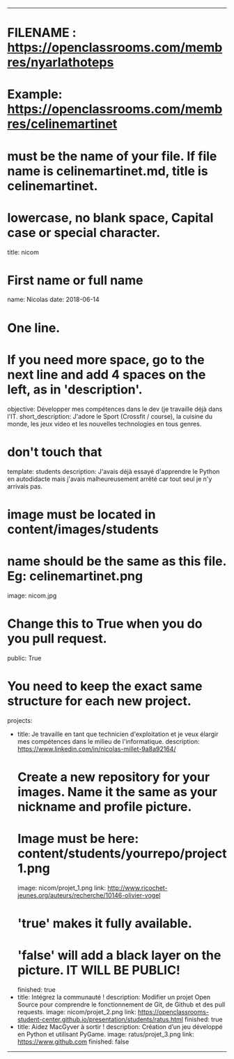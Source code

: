 ---

# FILENAME : https://openclassrooms.com/membres/nyarlathoteps
# Example: https://openclassrooms.com/membres/celinemartinet
# must be the name of your file. If file name is celinemartinet.md, title is celinemartinet.
# lowercase, no blank space, Capital case or special character.
title: nicom

# First name or full name
name: Nicolas
date: 2018-06-14

# One line.
# If you need more space, go to the next line and add 4 spaces on the left, as in 'description'.
objective: Développer mes compétences dans le dev (je travaille déjà dans l'IT.
short_description: J'adore le Sport (Crossfit / course), la cuisine du monde, les jeux video et les nouvelles technologies en tous genres.

# don't touch that
template: students
description:
    J'avais déjà essayé d'apprendre le Python en autodidacte mais j'avais malheureusement arrêté car tout seul je n'y arrivais pas.

# image must be located in content/images/students
# name should be the same as this file. Eg: celinemartinet.png
image: nicom.jpg

# Change this to True when you do you pull request.
public: True

# You need to keep the exact same structure for each new project.
projects:
  - title: Je travaille en tant que technicien d'exploitation et je veux élargir mes compétences dans le milieu de l'informatique.
    description: https://www.linkedin.com/in/nicolas-millet-9a8a92164/
    # Create a new repository for your images. Name it the same as your nickname and profile picture.
    # Image must be here: content/students/yourrepo/project1.png
    image: nicom/projet_1.png
    link: http://www.ricochet-jeunes.org/auteurs/recherche/10146-olivier-vogel
    # 'true' makes it fully available.
    # 'false' will add a black layer on the picture. IT WILL BE PUBLIC!
    finished: true
  - title: Intégrez la communauté !
    description: Modifier un projet Open Source pour comprendre le fonctionnement de Git, de Github et des pull requests. 
    image: nicom/projet_2.png
    link: https://openclassrooms-student-center.github.io/presentation/students/ratus.html
    finished: true
  - title: Aidez MacGyver à sortir !
    description: Création d’un jeu développé en Python et utilisant PyGame.
    image: ratus/projet_3.png
    link: https://www.github.com
    finished: false
---